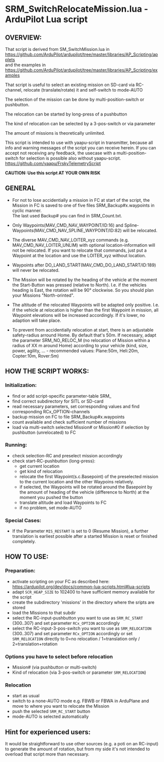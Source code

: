 # SRM_SwitchRelocateMission.lua - ArduPilot Lua script

## OVERVIEW:

That script is derived from SM_SwitchMission.lua in  
https://github.com/ArduPilot/ardupilot/tree/master/libraries/AP_Scripting/applets  
and the examples in https://github.com/ArduPilot/ardupilot/tree/master/libraries/AP_Scripting/examples  

That script is useful to select an existing mission on SD-card via RC-channel, relocate (translate/rotate) it and self-switch to mode-AUTO

The selection of the mission can be done by multi-position-switch or pushbutton.

The relocation can be started by long-press of a pushbutton

The kind of relocation can be selected by a 3-pos-switch or via parameter

The amount of missions is theoretically unlimited.

This script is intended to use with yaapu-script in transmitter, because all info and warning messages of the script you can receive herein. If you can accept not receiving any feedback, the usecase with a multi-position-switch for selection is possible also without yaapu-script. https://github.com/yaapu/FrskyTelemetryScript

**CAUTION: Use this script AT YOUR OWN RISK**

## GENERAL

  * For not to lose accidentially a mission in FC at start of the script, the Mission in FC is saved to one of five files SRM_Backup#x.waypoints in cyclic manner.  
    The last used Backup# you can find in SRM_Count.txt.

  * Only Waypoints(MAV_CMD_NAV_WAYPOINT/ID:16) and Spline-Waypoints(MAV_CMD_NAV_SPLINE_WAYPOINT/ID:82) will be relocated.
  * The diverse MAV_CMD_NAV_LOITER_xyz commands (e.g. MAV_CMD_NAV_LOITER_UNLIM) with optional location-information will not be relocated. If you want to relocate that commands, just put a Waypoint at the location and use the LOITER_xyz without location.
  * Waypoints after DO_LAND_START(MAV_CMD_DO_LAND_START/ID:189) will never be relocated.
  * The Mission will be rotated by the heading of the vehicle at the moment the Start-Button was pressed (relative to North). I.e. if the vehicles heading is East, the rotation will be 90° clockwise. So you should plan your Missions "North-orinted".
  * The altitude of the relocated Waypoints will be adapted only positive. I.e. if the vehicle at relocation is higher than the first Waypoint in mission, all Waypoint elevations will be increased accordingly. If it's lower, no adaption will take place.
  * To prevent from accidentially relocation at start, there is an adjustable safety-radius arround Home. By default that's 50m. If necessary, adapt the parameter SRM_NO_RELOC_M (no relocation of Mission within a radius of XX m around Home) according to your vehicle (kind, size, power, agility, ... - recommended values: Plane:50m, Heli:20m, Copter:10m, Rover:5m)

## HOW THE SCRIPT WORKS:

### Initialization:
  - find or add script-specific parameter-table SRM_
  - find correct subdirectory for SITL or SD-card
  - read necessary parameters, set corresponding values and find corresponding RCx_OPTION-channels
  - backup mission on FC to file SRM_Backup#x.waypoints
  - count available and check sufficient number of missions
  - load via multi-switch selected Mission# or Mission#0 if selection by pushbutton (unrelocated) to FC

### Running:
  - check selection-RC and preselect mission accordingly
  - check start-RC-pushbutton (long-press):
      - get current location
      - get kind of relocation
      - relocate the first Waypoint(s.c.Basepoint) of the preselected mission to the current location and the other Waypoins relatively.
      - if selected, the Waypoints will be rotated around the Basepoint by the amount of heading of the vehicle (difference to North) at the moment you pushed the button
      - translate altitude and load Waypoints to FC
      - if no problem, set mode-AUTO

### Special Cases:

  - If the Parameter ``MIS_RESTART`` is set to 0 (Resume Mission), a further translation is earliest possible after a started Mission is reset or finished completely.

## HOW TO USE:
### Preparation:
  - activate scripting on your FC as described here: https://ardupilot.org/dev/docs/common-lua-scripts.html#lua-scripts
  - adapt ``SCR_HEAP_SIZE`` to 102400 to have sufficient memory available for the script
  - create the subdirectory 'missions' in the directory where the sripts are stored
  - load the Missions to that subdir
  - select the RC-input-pushbutton you want to use as ``SRM_RC_START`` (300..307) and set parameter ``RCx_OPTION`` accordingly
  - select the RC-input-3-pos-switch you want to use as ``SRM_RELOCATION`` (300..307) and set parameter ``RCx_OPTION`` accordingly
    or set ``SRM_RELOCATION`` directly to 0=no relocation / 1=translation only / 2=translation+rotation

### Options you have to select before relocation
  - Mission# (via pushbutton or multi-switch)
  - Kind of relocation (via 3-pos-switch or parameter ``SRM_RELOCATION``)

### Relocation
  - start as usual
  - switch to a none-AUTO mode e.g. FBWB or FBWA in ArduPlane and move to where you want to relocate the Mission
  - push the selected ``SRM_RC_START`` button
  - mode-AUTO is selected automatically

## Hint for experienced users: 
It would be straightforward to use other sources (e.g. a poti on an RC-input) to generate the amount of rotation, but from my side it's not intended to overload that script more than necessary.

